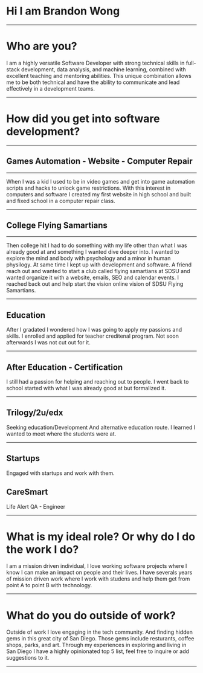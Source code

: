 # Hi I am Brandon Wong

---

# Who are you?

I am a highly versatile Software Developer with strong technical skills in full-stack development, data analysis, and machine learning, combined with excellent teaching and mentoring abilities. This unique combination allows me to be both technical and have the ability to communicate and lead effectively in a development teams.

---

# How did you get into software development?

---

## Games Automation - Website - Computer Repair

---

When I was a kid I used to be in video games and get into game automation scripts and hacks to unlock game restrictions. With this interest in computers and software I created my first website in high school and built and fixed school in a computer repair class.

---

## College Flying Samartians

---

Then college hit I had to do something with my life other than what I was already good at and something I wanted dive deeper into. I wanted to explore the mind and body with psychology and a minor in human physilogy. At same time I kept up with development and software. A friend reach out and wanted to start a club called flying samartians at SDSU and wanted organize it with a website, emails, SEO and calendar events. I reached back out and help start the vision online vision of SDSU Flying Samartians. 

---

## Education

After I gradated I wondered how I was going to apply my passions and skills. I enrolled and applied for teacher creditenal program. Not soon afterwards I was not cut out for it.

---

## After Education - Certification

I still had a passion for helping and reaching out to people.
I went back to school started with what I was already good at but formalized it.

---
## Trilogy/2u/edx

Seeking education/Development
And alternative education route.
I learned I wanted to meet where the students were at.

---

## Startups

Engaged with startups and work with them. 

## CareSmart

Life Alert QA - Engineer

---

# What is my ideal role? Or why do I do the work I do?

I am a mission driven individual, I love working software projects where I know I can make an impact on people and their lives. I have severals years of mission driven work where I work with studens and help them get from point A to point B with technology.

---

# What do you do outside of work?

Outside of work I love engaging in the tech community. And finding hidden gems in this great city of San Diego. Those gems include resturants, coffee shops, parks, and art. Through my experiences in exploring and living in San Diego I have a highly opinionated top 5 list, feel free to inquire or add suggestions to it. 

---


